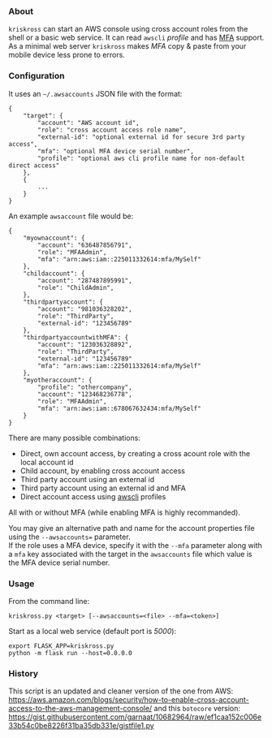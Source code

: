### About

`kriskross` can start an AWS console using cross account roles from the shell or a basic web service. It can read `awscli` _profile_ and has [MFA][2] support. As a minimal web server `kriskross` makes _MFA_ copy & paste from your mobile device less prone to errors.

### Configuration

It uses an `~/.awsaccounts` JSON file with the format:

```
{
    "target": {
        "account": "AWS account id",
        "role": "cross account access role name",
        "external-id": "optional external id for secure 3rd party access",
        "mfa": "optional MFA device serial number",
        "profile": "optional aws cli profile name for non-default direct access"
    },
    {
        ...
    }
}
```

An example `awsaccount` file would be:

```
{
    "myownaccount": {
        "account": "636487856791",
        "role": "MFAAdmin",
        "mfa": "arn:aws:iam::225011332614:mfa/MySelf"
    },
    "childaccount": {
        "account": "287487895991",
        "role": "ChildAdmin",
    },
    "thirdpartyaccount": {
        "account": "981036328202",
        "role": "ThirdParty",
        "external-id": "123456789"
    },
    "thirdpartyaccountwithMFA": {
        "account": "123036328892",
        "role": "ThirdParty",
        "external-id": "123456789"
        "mfa": "arn:aws:iam::225011332614:mfa/MySelf"
    },
    "myotheraccount": {
        "profile": "othercompany",
        "account": "123468236778",
        "role": "MFAAdmin",
        "mfa": "arn:aws:iam::678067632434:mfa/MySelf"
    }
}
```

There are many possible combinations:

* Direct, own account access, by creating a cross acount role with the local account id
* Child account, by enabling cross account access
* Third party account using an external id
* Third party account using an external id and MFA
* Direct account access using [awscli][1] profiles

All with or without MFA (while enabling MFA is highly recommanded).

You may give an alternative path and name for the account properties file using the
`--awsaccounts=` parameter.  
If the role uses a MFA device, specify it with the `--mfa` parameter along with a `mfa` key associated with the target in the `awsaccounts` file which value is the MFA device serial number.

### Usage

From the command line:

```
kriskross.py <target> [--awsaccounts=<file> --mfa=<token>]
```

Start as a local web service (default port is _5000_):

```
export FLASK_APP=kriskross.py
python -m flask run --host=0.0.0.0
```

### History

This script is an updated and cleaner version of the one from AWS:
https://aws.amazon.com/blogs/security/how-to-enable-cross-account-access-to-the-aws-management-console/
and this `botocore` version:
https://gist.githubusercontent.com/garnaat/10682964/raw/ef1caa152c006e33b54c0be8226f31ba35db331e/gistfile1.py  

[1]: https://github.com/aws/aws-cli
[2]: https://aws.amazon.com/iam/details/mfa/